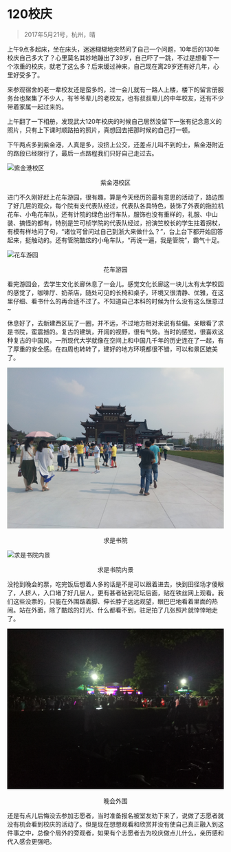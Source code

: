 # 120校庆
> 2017年5月21号，杭州，晴

上午9点多起床，坐在床头，迷迷糊糊地突然问了自己一个问题，10年后的130年校庆自己多大了？心里莫名其妙地蹦出了39岁，自己吓了一跳，不过是想看下一个浓重的校庆，就老了这么多？后来缓过神来，自己现在离29岁还有好几年，心里好受多了。

来参观宿舍的老一辈校友还是蛮多的，过一会儿就有一路人上楼，楼下的留言册服务台也聚集了不少人，有爷爷辈儿的老校友，也有叔叔辈儿的中年校友，还有不少带着家属一起过来的。

上午翻了一下相册，发现武大120年校庆的时候自己居然没留下一张有纪念意义的照片，只有上下课时顺路拍的照片，真想回去把那时候的自己打一顿。

下午两点多到紫金港，人真是多，没挤上公交，还差点儿叫不到的士，紫金港附近的路段已经限行了，最后一点路程我们只好自己走过去。

![紫金港校区](images/紫金港校区.jpg)
<center>紫金港校区</center>


进门不久刚好赶上花车游园，很有趣，算是今天经历的最有意思的活动了，路边围了好几层的观众，每个院有支代表队经过，代表队各具特色，装饰了外表的拖拉机花车、小龟花车队，还有计院的绿色出行车队，服饰也没有重样的，礼服、中山装、搞怪的都有，特别是竺可桢学院的代表队经过，扮演竺校长的学生拄着拐杖，有模有样地问了句，“诸位可曾问过自己到浙大来做什么？”，台上台下都开始回答起来，挺触动的。还有管院酷炫的小龟车队，“再说一遍，我是管院”，霸气十足。

![花车游园](images/花车游园.jpg)
<center>花车游园</center>



看完游园会，去学生文化长廊休息了一会儿。感觉文化长廊这一块儿太有太学校园的感觉了，咖啡厅、奶茶店，随处可见的长椅和桌子，环境又很清静、优雅，在这里仔细、看书什么的再合适不过了。不知道自己本科的时候为什么没有这么惬意过~

休息好了，去新建西区玩了一圈，并不远，不过地方相对来说有些偏。亲眼看了求是书院，蛮震撼的。复古的建筑，开阔的视野，很有气势。当时的感觉，很喜欢这种复古的中国风，一所现代大学就像在空间上和中国几千年的历史连在了一起，有了厚重的安全感。在四周也转转了，建好的地方环境都很不错，可以和景区媲美了。

![求是书院](images/求是书院.jpg)
<center>求是书院</center>

![求是书院内景](images/求是书院内景.jpg)
<center>求是书院内景</center>


没抢到晚会的票，吃完饭后想着人多的话是不是可以跟着进去，快到田径场才傻眼了，人挤人，入口堵了好几层人，更有甚者钻到花坛后面，贴在铁丝网上观看。我们这些没票的，只能在外围踮着脚、伸长脖子远远观望，眼巴巴地看着里面的热闹。站在外面，除了酷炫的灯光、什么都看不到，驻足拍了几张照片就悻悻地走了。

![晚会外围](images/晚会外围.jpg)
<center>晚会外围</center>


还是有点儿后悔没去参加志愿者，当时准备报名被室友劝下来了，说做了志愿者就没有机会看到校庆的活动了。但是现在想想观看和欣赏并没有使自己真正融入到这件事之中，总像个局外的旁观者，如果有个志愿者去为校庆做点儿什么，亲历感和代入感会更强吧。